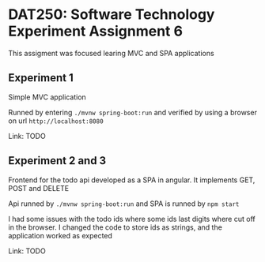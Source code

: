 # DAT250: Software Technology Experiment Assignment 6

This assigment was focused learing MVC and SPA applications

## Experiment 1

Simple MVC application

Runned by entering `./mvnw spring-boot:run` and verified by using a browser on url `http://localhost:8080`

Link: TODO

## Experiment 2 and 3

Frontend for the todo api developed as a SPA in angular.
It implements GET, POST and DELETE

Api runned by `./mvnw spring-boot:run` and SPA is runned by `npm start`

I had some issues with the todo ids where some ids last digits where cut off in the browser. I changed the code to store ids as strings, and the application worked as expected

Link: TODO
